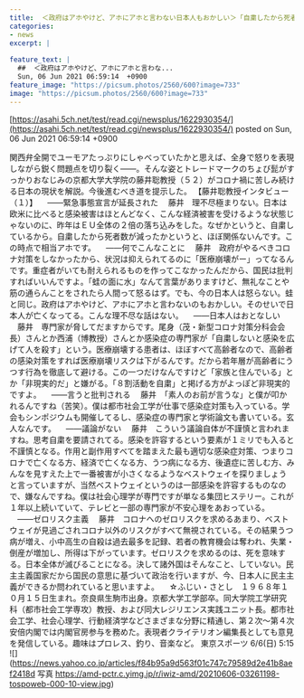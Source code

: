 ```yaml
---
title:  ＜政府はアホやけど、アホにアホと言わない日本人もおかしい＞「自粛したから死者数が減ったかというと、ほぼ関係ない..」  
categories:
- news
excerpt: |
  
feature_text: |
  ##  ＜政府はアホやけど、アホにアホと言わな...
  Sun, 06 Jun 2021 06:59:14  +0900
feature_image: "https://picsum.photos/2560/600?image=733"
image: "https://picsum.photos/2560/600?image=733"
---
```


[https://asahi.5ch.net/test/read.cgi/newsplus/1622930354/](https://asahi.5ch.net/test/read.cgi/newsplus/1622930354/)
posted on Sun, 06 Jun 2021 06:59:14  +0900

<!--more-->

関西弁全開でユーモアたっぷりにしゃべっていたかと思えば、全身で怒りを表現しながら鋭く問題点を切り裂く——。そんな姿とトレードマークのちょび髭がすっかりおなじみの京都大学大学院の藤井聡教授（５２）がコロナ禍に苦しみ続ける日本の現状を解説。今後進むべき道を提示した。 【藤井聡教授インタビュー（１）】 　——緊急事態宣言が延長された 　藤井　理不尽極まりない。日本は欧米に比べると感染被害はほとんどなく、こんな経済被害を受けるような状態じゃないのに、昨年はＥＵ全体の２倍の落ち込みをした。なぜかというと、自粛しているから。自粛したから死者数が減ったかというと、ほぼ関係ないんです。この時点で相当アホです。 　——何でこんなことに 　藤井　政府がやるべきコロナ対策をしなかったから、状況は抑えられてるのに「医療崩壊がー」ってなるんです。重症者がいても耐えられるものを作ってこなかったんだから、国民は批判すればいいんですよ。「蛙の面に水」なんて言葉がありますけど、無礼なことや筋の通らんことをされたら人間って怒るはず。でも、今の日本人は怒らない。蛙と同じ。政府はアホやけど、アホにアホと言わないのもおかしい。そのせいで日本人が亡くなってる。こんな理不尽な話はない。 　——日本人はおとなしい 　藤井　専門家が脅してだますからです。尾身（茂・新型コロナ対策分科会会長）さんとか西浦（博教授）さんとか感染症の専門家が「自粛しないと感染を広げて人を殺す」という。医療崩壊する患者は、ほぼすべて高齢者なので、高齢者の感染対策をすれば医療崩壊リスクは下がるんです。だから若年層が高齢者にうつす行為を徹底して避ける。この一つだけなんですけど「家族と住んでいる」とか「非現実的だ」と嫌がる。「８割活動を自粛」と掲げる方がよっぽど非現実的ですよ。 　——言うと批判される 　藤井　「素人のお前が言うな」と僕が叩かれるんですね（苦笑）。僕は都市社会工学が仕事で感染症対策も入っている。学会もシンポジウムも開催してるし、感染症の専門家と学術論文も書いている。玄人なんです。 　——議論がない 　藤井　こういう議論自体が不謹慎と言われますね。思考自粛を要請されてる。感染を許容するという要素が１ミリでも入ると不謹慎となる。作用と副作用すべてを踏まえた最も適切な感染症対策、つまりコロナで亡くなる方、経済で亡くなる方、うつ病になる方、後遺症に苦しむ方、みんなを見すえた上で一番被害が小さくなるようなベストウェイを探りましょうと言っていますが、当然ベストウェイというのは一部感染を許容するものなので、嫌なんですね。僕は社会心理学が専門ですが単なる集団ヒステリー。これが１年以上続いていて、テレビと一部の専門家が不安心理をあおっている。 　——ゼロリスク主義 　藤井　コロナへのゼロリスクを求めるあまり、ベストウェイが見過ごされコロナ以外のリスクがすべて無視されている。その結果うつ病が増え、小中高生の自殺は過去最多を記録、若者の教育機会は奪われ、失業・倒産が増加し、所得は下がっています。ゼロリスクを求めるのは、死を意味する。日本全体が滅びることになる。決して諸外国はそんなこと、していない。民主主義国家だから国民の意思に基づいて政治を行いますが、今、日本人に民主主義ができるか問われていると思いますよ。 　☆ふじい・さとし　１９６８年１０月１５日生まれ。奈良県生駒市出身。京都大学工学部卒。同大学院工学研究科（都市社会工学専攻）教授、および同大レジリエンス実践ユニット長。都市社会工学、社会心理学、行動経済学などさまざまな分野に精通し、第２次〜第４次安倍内閣では内閣官房参与を務めた。表現者クライテリオン編集長としても意見を発信している。趣味はプロレス、釣り、音楽など。 東京スポーツ 6/6(日) 5:15 ![](https://news.yahoo.co.jp/articles/f84b95a9d563f01c747c79589d2e41b8aef2418d 写真 https://amd-pctr.c.yimg.jp/r/iwiz-amd/20210606-03261198-tospoweb-000-10-view.jpg)
